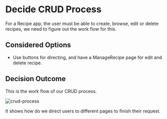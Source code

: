 # Decide CRUD Process

For a Recipe app, the user must be able to create, browse, edit or delete recipes, we need to figure out the
work flow for this.

## Considered Options
* Use buttons for directing, and have a ManageRecipe page for edit and delete recipe.

## Decision Outcome

This is the work flow of our CRUD process.

![crud-process](adrs/CURD-Template.png)

It shows how do we direct users to different pages to finish their request.